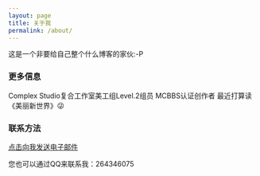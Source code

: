 ```yaml
---
layout: page
title: 关于我
permalink: /about/
---
```


这是一个非要给自己整个什么博客的家伙:-P

### 更多信息

Complex Studio复合工作室美工组Level.2组员  MCBBS认证创作者
最近打算读《美丽新世界》😜

### 联系方法

[点击向我发送电子邮件](mailto:eeearl@qq.com)

您也可以通过QQ来联系我：264346075
